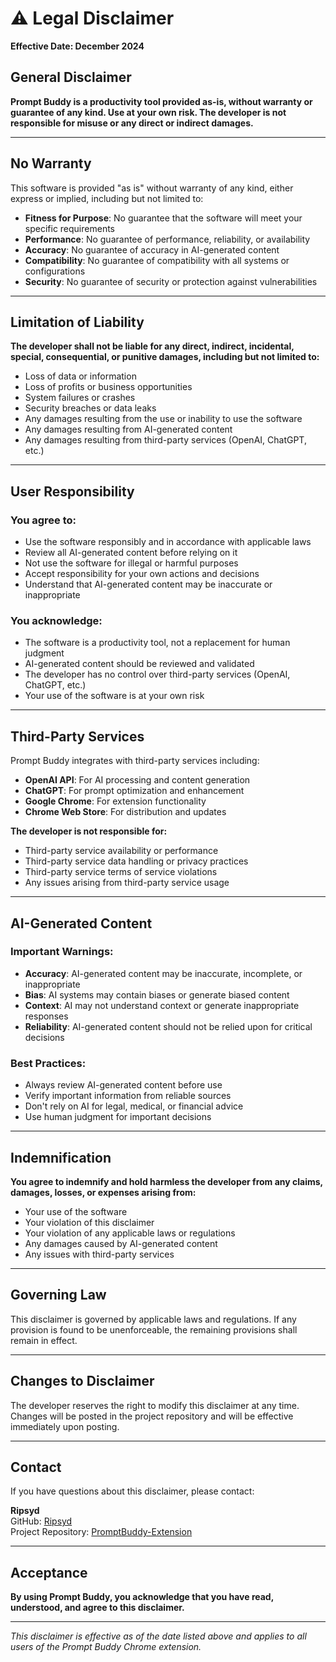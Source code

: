 # ⚠️ Legal Disclaimer

**Effective Date: December 2024**

## General Disclaimer

**Prompt Buddy is a productivity tool provided as-is, without warranty or guarantee of any kind. Use at your own risk. The developer is not responsible for misuse or any direct or indirect damages.**

---

## No Warranty

This software is provided "as is" without warranty of any kind, either express or implied, including but not limited to:

- **Fitness for Purpose**: No guarantee that the software will meet your specific requirements
- **Performance**: No guarantee of performance, reliability, or availability
- **Accuracy**: No guarantee of accuracy in AI-generated content
- **Compatibility**: No guarantee of compatibility with all systems or configurations
- **Security**: No guarantee of security or protection against vulnerabilities

---

## Limitation of Liability

**The developer shall not be liable for any direct, indirect, incidental, special, consequential, or punitive damages, including but not limited to:**

- Loss of data or information
- Loss of profits or business opportunities
- System failures or crashes
- Security breaches or data leaks
- Any damages resulting from the use or inability to use the software
- Any damages resulting from AI-generated content
- Any damages resulting from third-party services (OpenAI, ChatGPT, etc.)

---

## User Responsibility

### **You agree to:**
- Use the software responsibly and in accordance with applicable laws
- Review all AI-generated content before relying on it
- Not use the software for illegal or harmful purposes
- Accept responsibility for your own actions and decisions
- Understand that AI-generated content may be inaccurate or inappropriate

### **You acknowledge:**
- The software is a productivity tool, not a replacement for human judgment
- AI-generated content should be reviewed and validated
- The developer has no control over third-party services (OpenAI, ChatGPT, etc.)
- Your use of the software is at your own risk

---

## Third-Party Services

Prompt Buddy integrates with third-party services including:

- **OpenAI API**: For AI processing and content generation
- **ChatGPT**: For prompt optimization and enhancement
- **Google Chrome**: For extension functionality
- **Chrome Web Store**: For distribution and updates

**The developer is not responsible for:**
- Third-party service availability or performance
- Third-party service data handling or privacy practices
- Third-party service terms of service violations
- Any issues arising from third-party service usage

---

## AI-Generated Content

### **Important Warnings:**
- **Accuracy**: AI-generated content may be inaccurate, incomplete, or inappropriate
- **Bias**: AI systems may contain biases or generate biased content
- **Context**: AI may not understand context or generate inappropriate responses
- **Reliability**: AI-generated content should not be relied upon for critical decisions

### **Best Practices:**
- Always review AI-generated content before use
- Verify important information from reliable sources
- Don't rely on AI for legal, medical, or financial advice
- Use human judgment for important decisions

---

## Indemnification

**You agree to indemnify and hold harmless the developer from any claims, damages, losses, or expenses arising from:**

- Your use of the software
- Your violation of this disclaimer
- Your violation of any applicable laws or regulations
- Any damages caused by AI-generated content
- Any issues with third-party services

---

## Governing Law

This disclaimer is governed by applicable laws and regulations. If any provision is found to be unenforceable, the remaining provisions shall remain in effect.

---

## Changes to Disclaimer

The developer reserves the right to modify this disclaimer at any time. Changes will be posted in the project repository and will be effective immediately upon posting.

---

## Contact

If you have questions about this disclaimer, please contact:

**Ripsyd**  
GitHub: [Ripsyd](https://github.com/Ripsyd)  
Project Repository: [PromptBuddy-Extension](https://github.com/Ripsyd/PromptBuddy-Extension)

---

## Acceptance

**By using Prompt Buddy, you acknowledge that you have read, understood, and agree to this disclaimer.**

---

*This disclaimer is effective as of the date listed above and applies to all users of the Prompt Buddy Chrome extension.* 